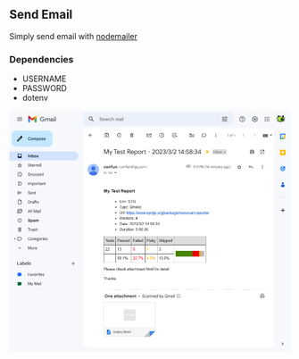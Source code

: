## Send Email
Simply send email with [nodemailer](https://nodemailer.com)

### Dependencies
- USERNAME
- PASSWORD
- dotenv

![](email.png)